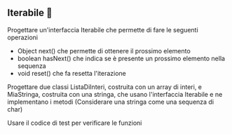 ## Iterabile 🛴

Progettare un'interfaccia Iterabile che permette di fare le seguenti operazioni
* Object next()         che permette di ottenere il prossimo elemento
* boolean hasNext()     che indica se è presente un prossimo elemento nella sequenza
* void reset()          che fa resetta l'iterazione

Progettare due classi ListaDiInteri, costruita con un array di interi, e MiaStringa, costruita con una stringa, che usano l'interfaccia Iterabile e ne implementano i metodi
(Considerare una stringa come una sequenza di char)

Usare il codice di test per verificare le funzioni